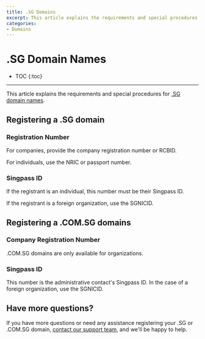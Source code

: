 ```yaml
---
title: .SG Domains
excerpt: This article explains the requirements and special procedures for .sg domain names.
categories:
- Domains
---
```


# .SG Domain Names

* TOC
{:toc}

---

This article explains the requirements and special procedures for [.SG domain names](https://www.sgnic.sg/domain-registration/overview).

## Registering a .SG domain

### Registration Number

For companies, provide the company registration number or RCBID. 

For individuals, use the NRIC or passport number.

### Singpass ID

If the registrant is an individual, this number must be their Singpass ID. 

If the registrant is a foreign organization, use the SGNICID.

## Registering a .COM.SG domains

### Company Registration Number

.COM.SG domains are only available for organizations.

### Singpass ID

This number is the administrative contact's Singpass ID. In the case of a foreign organization, use the SGNICID.

## Have more questions?

If you have more questions or need any assistance registering your .SG or .COM.SG domain, [contact our support team](https://dnsimple.com/feedback), and we'll be happy to help.
